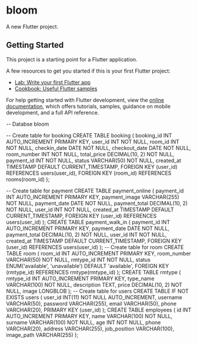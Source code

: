 # bloom

A new Flutter project.

## Getting Started

This project is a starting point for a Flutter application.

A few resources to get you started if this is your first Flutter project:

- [Lab: Write your first Flutter app](https://docs.flutter.dev/get-started/codelab)
- [Cookbook: Useful Flutter samples](https://docs.flutter.dev/cookbook)

For help getting started with Flutter development, view the
[online documentation](https://docs.flutter.dev/), which offers tutorials,
samples, guidance on mobile development, and a full API reference.

-- Databse bloom

-- Create table for booking
CREATE TABLE booking (
    booking_id INT AUTO_INCREMENT PRIMARY KEY,
    user_id INT NOT NULL,
    room_id INT NOT NULL,
    checkin_date DATE NOT NULL,
    checkout_date DATE NOT NULL,
    room_number INT NOT NULL,
    total_price DECIMAL(10, 2) NOT NULL,
    payment_id INT NOT NULL,
    status VARCHAR(50) NOT NULL,
    created_at TIMESTAMP DEFAULT CURRENT_TIMESTAMP,
    FOREIGN KEY (user_id) REFERENCES users(user_id),
    FOREIGN KEY (room_id) REFERENCES rooms(room_id)
);

-- Create table for payment
CREATE TABLE payment_online (
    payment_id INT AUTO_INCREMENT PRIMARY KEY,
    payment_image VARCHAR(255) NOT NULL,
    payment_date DATE NOT NULL,
    payment_total DECIMAL(10, 2) NOT NULL,
    user_id INT NOT NULL,
    created_at TIMESTAMP DEFAULT CURRENT_TIMESTAMP,
    FOREIGN KEY (user_id) REFERENCES users(user_id)
);
CREATE TABLE payment_walk_in (
    payment_id INT AUTO_INCREMENT PRIMARY KEY,
    payment_date DATE NOT NULL,
    payment_total DECIMAL(10, 2) NOT NULL,
    user_id INT NOT NULL,
    created_at TIMESTAMP DEFAULT CURRENT_TIMESTAMP,
    FOREIGN KEY (user_id) REFERENCES users(user_id)
);
-- Create table for room
CREATE TABLE room (
    room_id INT AUTO_INCREMENT PRIMARY KEY,
    room_number VARCHAR(50) NOT NULL,
    rmtype_id INT NOT NULL,
    status ENUM('available', 'unavailable') DEFAULT 'available',
    FOREIGN KEY (rmtype_id) REFERENCES rmtype(rmtype_id)
);
CREATE TABLE rmtype (
    rmtype_id INT AUTO_INCREMENT PRIMARY KEY,
    type_name VARCHAR(100) NOT NULL,
    description TEXT,
    price DECIMAL(10, 2) NOT NULL,
    image LONGBLOB
);
-- Create table for users
CREATE TABLE IF NOT EXISTS users (
  user_id INT(11) NOT NULL AUTO_INCREMENT,
  username VARCHAR(50),
  password VARCHAR(255),
  email VARCHAR(50),
  phone VARCHAR(20),
  PRIMARY KEY (user_id)
);
CREATE TABLE employees (
    id INT AUTO_INCREMENT PRIMARY KEY,
    name VARCHAR(100) NOT NULL,
    surname VARCHAR(100) NOT NULL,
    age INT NOT NULL,
    phone VARCHAR(20),
    address VARCHAR(255),
    job_position VARCHAR(100),
    image_path VARCHAR(255)
);

